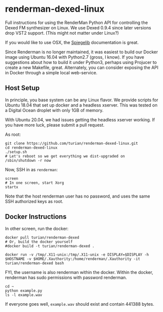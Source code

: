 # renderman-dexed-linux

Full instructions for using the RenderMan Python API for controlling
the Dexed FM synthesizer on Linux. We use Dexed 0.9.4 since later
versions drop VST2 support. (This might not matter under Linux?)

If you would like to use OSX, the
[Spiegelib](https://spiegelib.github.io/spiegelib/getting_started/installation.html)
documentation is great.

Since Renderman is no longer maintained, it was easiest to build
our Docker image using Ubuntu 16.04 with Python2.7 (gross, I know).
If you have suggestions about how to build it under Python3, perhaps
using Projucer to create a new Makefile, great. Alternately,
you can consider exposing the API in Docker through a simple local
web-service.

## Host Setup

In principle, you base system can be any Linux flavor. We provide
scripts for Ubuntu 18.04 that set up docker and a headless xserver.
This was tested on a Digital Ocean droplet with only 1GB of memory.

With Ubuntu 20.04, we had issues getting the headless xserver
working. If you have more luck, please submit a pull request.

As root:
```
git clone https://github.com/turian/renderman-dexed-linux.git
cd renderman-dexed-linux
./setup.sh
# Let's reboot so we get everything we dist-upgraded on
/sbin/shutdown -r now
```

Now, SSH in as `renderman`:
```
screen
# In one screen, start Xorg
startx
```
Note that the host renderman user has no password, and uses the
same SSH authorized keys as root.

## Docker Instructions

In other screen, run the docker:
```
docker pull turian/renderman-dexed
# Or, build the docker yourself
#docker build -t turian/renderman-dexed .

docker run -v /tmp/.X11-unix:/tmp/.X11-unix -e DISPLAY=$DISPLAY -h $HOSTNAME -v $HOME/.Xauthority:/home/renderman/.Xauthority -it turian/renderman-dexed bash
```

FYI, the username is also renderman within the docker. Within the docker,
renderman has sudo permissions with password renderman.
```
cd ~
python example.py
ls -l example.wav
```

If everyone goes well, `example.wav` should exist and contain 441388 bytes.
